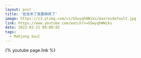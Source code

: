 ```yaml
---
layout: post
title: '佐佐來了我要麻將了'
image: https://i3.ytimg.com/vi/GSwyqhWWiks/maxresdefault.jpg
link: https://www.youtube.com/watch?v=GSwyqhWWiks
date: 2022-03-21 00:00:02
tags:
  - Mahjong Soul
---
```


{% youtube page.link %}
